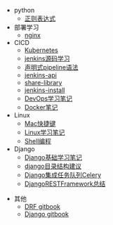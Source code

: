   - python
    - [正则表达式](/python/正则表达式.md)
  - 部署学习
    - [nginx](/部署学习/nginx.md)
  - CICD
    - [Kubernetes](/CICD/Kubernetes.md)
    - [jenkins源码学习](/CICD/jenkins源码学习.md)
    - [声明式pipeline语法](/CICD/声明式pipeline语法.md)
    - [jenkins-api](/CICD/jenkins-api.md)
    - [share-library](/CICD/share-library.md)
    - [jenkins-install](/CICD/jenkins-install.md)
    - [DevOps学习笔记](/CICD/DevOps学习笔记.md)
    - [Docker笔记](/CICD/Docker笔记.md)
  - Linux
    - [Mac快捷键](/Linux/Mac快捷键.md)
    - [Linux学习笔记](/Linux/Linux学习笔记.md)
    - [Shell编程](/Linux/Shell编程.md)
  - Django
    - [Django基础学习笔记](/Django/Django基础学习笔记.md)
    - [django目录结构建议](/Django/django目录结构建议.md)
    - [Django集成任务队列Celery](/Django/Django集成任务队列Celery.md)
    - [DjangoRESTFramework总结](/Django/DjangoRESTFramework总结.md)
<!-- end_toc -->
  - 其他
    - [DRF gitbook](Django/Django教程笔记/Django框架基础-讲义02/index.html)
    - [Django gitbook](Django/Django教程笔记/Django框架基础-讲义02/index.html)
